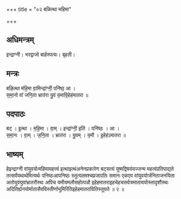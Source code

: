 +++
title = "०२ बळित्था महिमा"

+++
## अधिमन्त्रम्
इन्द्राग्नी। भरद्वाजो बार्हस्पत्यः। बृहती।

## मन्त्रः
बळि॒त्था म॑हि॒मा वा॒मिन्द्रा॑ग्नी॒ पनि॑ष्ठ॒ आ ।  
स॒मा॒नो वां॑ जनि॒ता भ्रात॑रा यु॒वं य॒मावि॒हेह॑मातरा ॥

## पदपाठः
बट् । इ॒त्था । म॒हि॒मा । वा॒म् । इन्द्रा॑ग्नी॒ इति॑ । पनि॑ष्ठः । आ ।  
स॒मा॒नः । वा॒म् । ज॒नि॒ता । भ्रात॑रा । यु॒वम् । य॒मौ । इ॒हेह॑ऽमातरा ॥

## भाष्यम्
हेइन्द्राग्नी वांयुवयोःमहिमामहत्त्वं इत्थाइत्थंअनेनप्रकारेण बट्सत्यं युष्मद्विषयंयज्जन्म महत्वंप्रतिपाद्यते तत्सर्वंयथार्थमित्यर्थः पनिष्ठःआपनिष्ठः स्तुत्यतमश्चप्रजापतिः समानः एकएव वांयुवयोर्जनिताजनयिता अतोयुवंयुवांभ्रातरौस्थः अपिच यमौयमलौसहोत्पन्नौ इहेहमातराइहचेहचसर्वत्रमाताययोस्तादृशौस्थः अदितिर्ह्यनयोर्मातासैवविस्तीर्णाभूमिरितिइहेहमातरावितिस्तूयते ॥ २ ॥